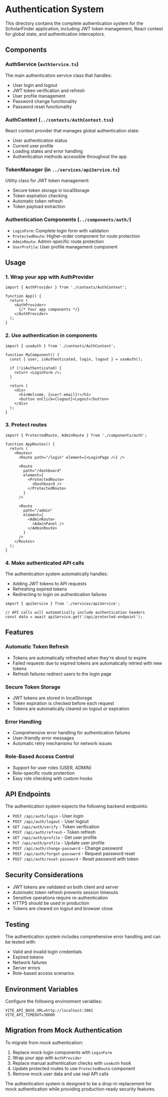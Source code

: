 # Authentication System

This directory contains the complete authentication system for the ScholarFinder application, including JWT token management, React context for global state, and authentication interceptors.

## Components

### AuthService (`authService.ts`)
The main authentication service class that handles:
- User login and logout
- JWT token verification and refresh
- User profile management
- Password change functionality
- Password reset functionality

### AuthContext (`../contexts/AuthContext.tsx`)
React context provider that manages global authentication state:
- User authentication status
- Current user profile
- Loading states and error handling
- Authentication methods accessible throughout the app

### TokenManager (in `../services/apiService.ts`)
Utility class for JWT token management:
- Secure token storage in localStorage
- Token expiration checking
- Automatic token refresh
- Token payload extraction

### Authentication Components (`../components/auth/`)
- `LoginForm`: Complete login form with validation
- `ProtectedRoute`: Higher-order component for route protection
- `AdminRoute`: Admin-specific route protection
- `UserProfile`: User profile management component

## Usage

### 1. Wrap your app with AuthProvider

```tsx
import { AuthProvider } from './contexts/AuthContext';

function App() {
  return (
    <AuthProvider>
      {/* Your app components */}
    </AuthProvider>
  );
}
```

### 2. Use authentication in components

```tsx
import { useAuth } from './contexts/AuthContext';

function MyComponent() {
  const { user, isAuthenticated, login, logout } = useAuth();
  
  if (!isAuthenticated) {
    return <LoginForm />;
  }
  
  return (
    <div>
      <h1>Welcome, {user?.email}!</h1>
      <button onClick={logout}>Logout</button>
    </div>
  );
}
```

### 3. Protect routes

```tsx
import { ProtectedRoute, AdminRoute } from './components/auth';

function AppRoutes() {
  return (
    <Routes>
      <Route path="/login" element={<LoginPage />} />
      
      <Route
        path="/dashboard"
        element={
          <ProtectedRoute>
            <Dashboard />
          </ProtectedRoute>
        }
      />
      
      <Route
        path="/admin"
        element={
          <AdminRoute>
            <AdminPanel />
          </AdminRoute>
        }
      />
    </Routes>
  );
}
```

### 4. Make authenticated API calls

The authentication system automatically handles:
- Adding JWT tokens to API requests
- Refreshing expired tokens
- Redirecting to login on authentication failures

```tsx
import { apiService } from './services/apiService';

// API calls will automatically include authentication headers
const data = await apiService.get('/api/protected-endpoint');
```

## Features

### Automatic Token Refresh
- Tokens are automatically refreshed when they're about to expire
- Failed requests due to expired tokens are automatically retried with new tokens
- Refresh failures redirect users to the login page

### Secure Token Storage
- JWT tokens are stored in localStorage
- Token expiration is checked before each request
- Tokens are automatically cleared on logout or expiration

### Error Handling
- Comprehensive error handling for authentication failures
- User-friendly error messages
- Automatic retry mechanisms for network issues

### Role-Based Access Control
- Support for user roles (USER, ADMIN)
- Role-specific route protection
- Easy role checking with custom hooks

## API Endpoints

The authentication system expects the following backend endpoints:

- `POST /api/auth/login` - User login
- `POST /api/auth/logout` - User logout
- `GET /api/auth/verify` - Token verification
- `POST /api/auth/refresh` - Token refresh
- `GET /api/auth/profile` - Get user profile
- `PUT /api/auth/profile` - Update user profile
- `POST /api/auth/change-password` - Change password
- `POST /api/auth/forgot-password` - Request password reset
- `POST /api/auth/reset-password` - Reset password with token

## Security Considerations

- JWT tokens are validated on both client and server
- Automatic token refresh prevents session timeouts
- Sensitive operations require re-authentication
- HTTPS should be used in production
- Tokens are cleared on logout and browser close

## Testing

The authentication system includes comprehensive error handling and can be tested with:
- Valid and invalid login credentials
- Expired tokens
- Network failures
- Server errors
- Role-based access scenarios

## Environment Variables

Configure the following environment variables:

```env
VITE_API_BASE_URL=http://localhost:3001
VITE_API_TIMEOUT=30000
```

## Migration from Mock Authentication

To migrate from mock authentication:

1. Replace mock login components with `LoginForm`
2. Wrap your app with `AuthProvider`
3. Replace manual authentication checks with `useAuth` hook
4. Update protected routes to use `ProtectedRoute` component
5. Remove mock user data and use real API calls

The authentication system is designed to be a drop-in replacement for mock authentication while providing production-ready security features.